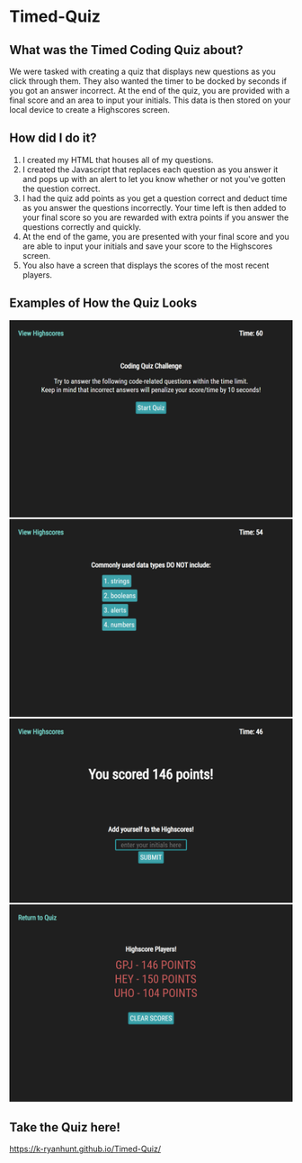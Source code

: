 # Timed-Quiz

## What was the Timed Coding Quiz about?

We were tasked with creating a quiz that displays new questions as you click through them.  They also wanted the timer to be docked by seconds if you got an answer incorrect.  At the end of the quiz, you are provided with a final score and an area to input your initials.  This data is then stored on your local device to create a Highscores screen.

## How did I do it?

1. I created my HTML that houses all of my questions.
2. I created the Javascript that replaces each question as you answer it and pops up with an alert to let you know whether or not you've gotten the question correct.
3. I had the quiz add points as you get a question correct and deduct time as you answer the questions incorrectly.  Your time left is then added to your final score so you are rewarded with extra points if you answer the questions correctly and quickly.
4. At the end of the game, you are presented with your final score and you are able to input your initials and save your score to the Highscores screen.
5. You also have a screen that displays the scores of the most recent players.

## Examples of How the Quiz Looks
![Screenshot](./assets/images/startquiz.png)
![Screenshot](./assets/images/firstquestion.png)
![Screenshot](./assets/images/userinput.png)
![Screenshot](./assets/images/highscores.png)

## Take the Quiz here!
https://k-ryanhunt.github.io/Timed-Quiz/